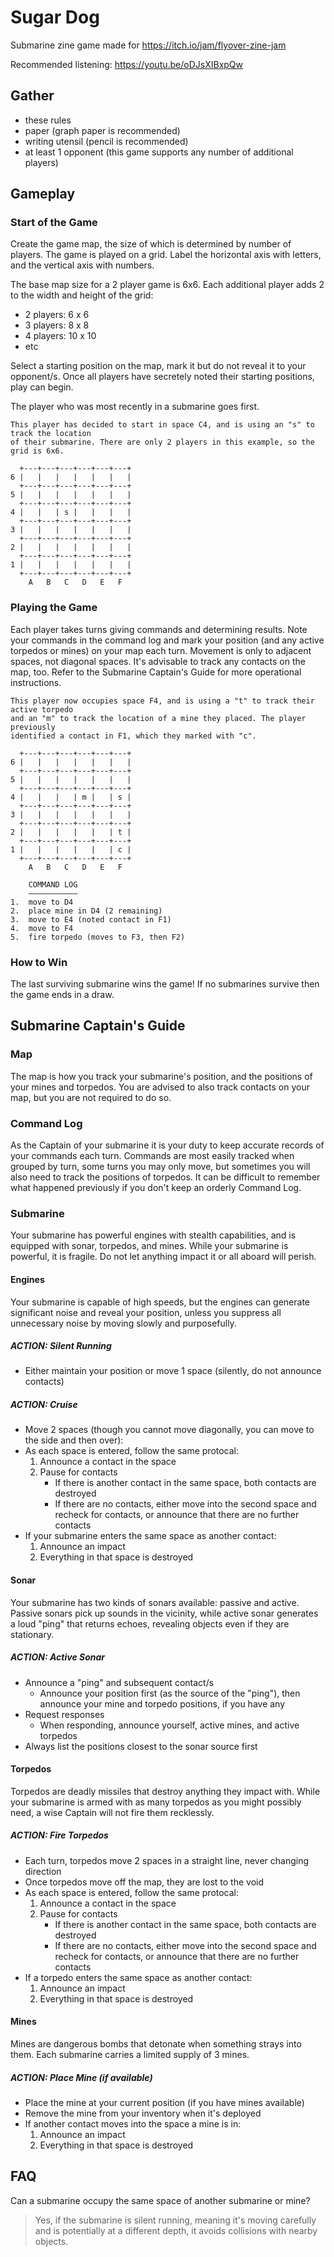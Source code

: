 # Sugar Dog

Submarine zine game made for https://itch.io/jam/flyover-zine-jam

Recommended listening: https://youtu.be/oDJsXIBxpQw

## Gather

- these rules
- paper (graph paper is recommended)
- writing utensil (pencil is recommended)
- at least 1 opponent (this game supports any number of additional players)

## Gameplay

### Start of the Game

Create the game map, the size of which is determined by number of players. The game is played on a grid. Label the horizontal axis with letters, and the vertical axis with numbers.

The base map size for a 2 player game is 6x6. Each additional player adds 2 to the width and height of the grid:
- 2 players: 6 x 6
- 3 players: 8 x 8
- 4 players: 10 x 10
- etc

Select a starting position on the map, mark it but do not reveal it to your opponent/s. Once all players have secretely noted their starting positions, play can begin.

The player who was most recently in a submarine goes first.

```
This player has decided to start in space C4, and is using an "s" to track the location
of their submarine. There are only 2 players in this example, so the grid is 6x6.

  +---+---+---+---+---+---+
6 |   |   |   |   |   |   |
  +---+---+---+---+---+---+
5 |   |   |   |   |   |   |
  +---+---+---+---+---+---+
4 |   |   | s |   |   |   |
  +---+---+---+---+---+---+
3 |   |   |   |   |   |   |
  +---+---+---+---+---+---+
2 |   |   |   |   |   |   |
  +---+---+---+---+---+---+
1 |   |   |   |   |   |   |
  +---+---+---+---+---+---+
    A   B   C   D   E   F
```

### Playing the Game

Each player takes turns giving commands and determining results. Note your commands in the command log and mark your position (and any active torpedos or mines) on your map each turn. Movement is only to adjacent spaces, not diagonal spaces. It's advisable to track any contacts on the map, too. Refer to the Submarine Captain's Guide for more operational instructions.

```
This player now occupies space F4, and is using a "t" to track their active torpedo
and an "m" to track the location of a mine they placed. The player previously
identified a contact in F1, which they marked with "c".

  +---+---+---+---+---+---+
6 |   |   |   |   |   |   |
  +---+---+---+---+---+---+
5 |   |   |   |   |   |   |
  +---+---+---+---+---+---+
4 |   |   |   | m |   | s |
  +---+---+---+---+---+---+
3 |   |   |   |   |   |   |
  +---+---+---+---+---+---+
2 |   |   |   |   |   | t |
  +---+---+---+---+---+---+
1 |   |   |   |   |   | c |
  +---+---+---+---+---+---+
    A   B   C   D   E   F

    COMMAND LOG
    –––––––––––
1.  move to D4
2.  place mine in D4 (2 remaining)
3.  move to E4 (noted contact in F1)
4.  move to F4
5.  fire torpedo (moves to F3, then F2)
```

### How to Win

The last surviving submarine wins the game! If no submarines survive then the game ends in a draw.

## Submarine Captain's Guide

### Map

The map is how you track your submarine's position, and the positions of your mines and torpedos. You are advised to also track contacts on your map, but you are not required to do so.

### Command Log

As the Captain of your submarine it is your duty to keep accurate records of your commands each turn. Commands are most easily tracked when grouped by turn, some turns you may only move, but sometimes you will also need to track the positions of torpedos. It can be difficult to remember what happened previously if you don't keep an orderly Command Log.

### Submarine

Your submarine has powerful engines with stealth capabilities, and is equipped with sonar, torpedos, and mines. While your submarine is powerful, it is fragile. Do not let anything impact it or all aboard will perish.

#### Engines

Your submarine is capable of high speeds, but the engines can generate significant noise and reveal your position, unless you suppress all unnecessary noise by moving slowly and purposefully.

##### ACTION: Silent Running

- Either maintain your position or move 1 space (silently, do not announce contacts)

##### ACTION: Cruise

- Move 2 spaces (though you cannot move diagonally, you can move to the side and then over):
- As each space is entered, follow the same protocal:
  1. Announce a contact in the space
  2. Pause for contacts
      - If there is another contact in the same space, both contacts are destroyed
      - If there are no contacts, either move into the second space and recheck for contacts, or announce that there are no further contacts
- If your submarine enters the same space as another contact:
  1. Announce an impact
  2. Everything in that space is destroyed

#### Sonar

Your submarine has two kinds of sonars available: passive and active. Passive sonars pick up sounds in the vicinity, while active sonar generates a loud "ping" that returns echoes, revealing objects even if they are stationary.

##### ACTION: Active Sonar

- Announce a "ping" and subsequent contact/s
  - Announce your position first (as the source of the "ping"), then announce your mine and torpedo positions, if you have any
- Request responses
  - When responding, announce yourself, active mines, and active torpedos
- Always list the positions closest to the sonar source first

#### Torpedos

Torpedos are deadly missiles that destroy anything they impact with. While your submarine is armed with as many torpedos as you might possibly need, a wise Captain will not fire them recklessly.

##### ACTION: Fire Torpedos

- Each turn, torpedos move 2 spaces in a straight line, never changing direction
- Once torpedos move off the map, they are lost to the void
- As each space is entered, follow the same protocal:
  1. Announce a contact in the space
  2. Pause for contacts
      - If there is another contact in the same space, both contacts are destroyed
      - If there are no contacts, either move into the second space and recheck for contacts, or announce that there are no further contacts
- If a torpedo enters the same space as another contact:
  1. Announce an impact
  2. Everything in that space is destroyed

#### Mines

Mines are dangerous bombs that detonate when something strays into them. Each submarine carries a limited supply of 3 mines.

##### ACTION: Place Mine (if available)

- Place the mine at your current position (if you have mines available)
- Remove the mine from your inventory when it's deployed
- If another contact moves into the space a mine is in:
  1. Announce an impact
  2. Everything in that space is destroyed

## FAQ

Can a submarine occupy the same space of another submarine or mine?
> Yes, if the submarine is silent running, meaning it's moving carefully and is potentially at a different depth, it avoids collisions with nearby objects.
